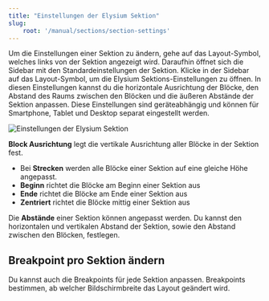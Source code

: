 ```yaml
---
title: "Einstellungen der Elysium Sektion"
slug:
    root: '/manual/sections/section-settings'
---
```


Um die Einstellungen einer Sektion zu ändern, gehe auf das Layout-Symbol, welches links von der Sektion angezeigt wird. Daraufhin öffnet sich die Sidebar mit den Standardeinstellungen der Sektion. Klicke in der Sidebar auf das Layout-Symbol, um die Elysium Sektions-Einstellungen zu öffnen. In diesen Einstellungen kannst du die horizontale Ausrichtung der Blöcke, den Abstand des Raums zwischen den Blöcken und die äußeren Abstände der Sektion anpassen. Diese Einstellungen sind geräteabhängig und können für Smartphone, Tablet und Desktop separat eingestellt werden.

<Grid>
    <Column :cols="{xs: 12, '6xl': 10}" :col-start="{'6xl': 2}">
        <Image src="section/de-admin-cms-section-settings.png" alt="Einstellungen der Elysium Sektion"
        :sizes="{xs: 200, lg: 600, '6xl': 800}" :lazy="false" />
    </Column>
</Grid>

**Block Ausrichtung** legt die vertikale Ausrichtung aller Blöcke in der Sektion fest.  
- Bei **Strecken** werden alle Blöcke einer Sektion auf eine gleiche Höhe angepasst.
- **Beginn** richtet die Blöcke am Beginn einer Sektion aus
- **Ende** richtet die Blöcke am Ende einer Sektion aus
- **Zentriert** richtet die Blöcke mittig einer Sektion aus

Die **Abstände** einer Sektion können angepasst werden. Du kannst den horizontalen und vertikalen Abstand der Sektion, sowie den Abstand zwischen den Blöcken, festlegen.

## Breakpoint pro Sektion ändern

Du kannst auch die Breakpoints für jede Sektion anpassen. Breakpoints bestimmen, ab welcher Bildschirmbreite das Layout geändert wird.
